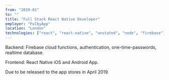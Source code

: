 ```yaml
---
from: "2019-01"
to: ""
title: "Full Stack React Native Developer"
employer: "FulbyApp"
location: "London"
technologies: ["react", "react-native", "unstated", "node", "firebase"]
---
```


Backend: Firebase cloud functions, authentication, one-time-passwords, realtime database.

Frontend: React Native iOS and Android App.

Due to be released to the app stores in April 2019.
